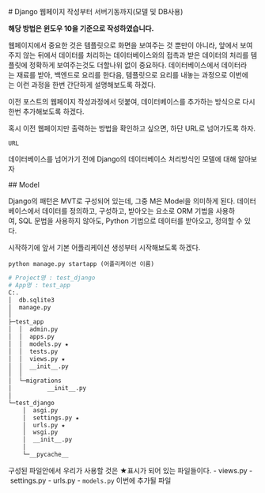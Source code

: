 # Django 웹페이지 작성부터 서버기동까지(모델 및 DB사용)

**해당 방법은 윈도우 10을 기준으로 작성하였습니다.**

웹페이지에서 중요한 것은 템플릿으로 화면을 보여주는 것 뿐만이 아니라, 앞에서 보여주지 않는 뒤에서 데이터를 처리하는 데이터베이스와의 접촉과 받은 데이터의 처리를 템플릿에 정확하게 보여주는것도 더할나위 없이 중요하다. 데이터베이스에서 데이터라는 재료를 받아, 백엔드로 요리를 한다음, 템플릿으로 요리를 내놓는 과정으로 이번에는 이런 과정을 한번 간단하게 설명해보도록 하겠다.

이전 포스트의 웹페이지 작성과정에서 덧붙여, 데이터베이스를 추가하는 방식으로 다시한번 추가해보도록 하겠다.

혹시 이전 웹페이지만 출력하는 방법을 확인하고 싶으면, 하단 URL로 넘어가도록 하자.

```
URL
```

데이터베이스를 넘어가기 전에 Django의 데이터베이스 처리방식인 모델에 대해 알아보자

## Model

Django의 패턴은 MVT로 구성되어 있는데, 그중 M은 Model을 의미하게 된다. 데이터베이스에서 데이터를 정의하고, 구성하고, 받아오는 요소로 ORM 기법을 사용하여, SQL 문법을 사용하지 않아도, Python 기법으로 데이터를 받아오고, 정의할 수 있다.

시작하기에 앞서 기본 어플리케이션 생성부터 시작해보도록 하겠다.

```
python manage.py startapp (어플리케이션 이름)
```

```python
# Project명 : test_django
# App명 : test_app
C:.
│  db.sqlite3
│  manage.py
│
├─test_app
│  │  admin.py
│  │  apps.py
│  │  models.py ★
│  │  tests.py
│  │  views.py ★
│  │  __init__.py
│  │
│  └─migrations
│          __init__.py
│
└─test_django
    │  asgi.py
    │  settings.py ★
    │  urls.py ★
    │  wsgi.py
    │  __init__.py
    │
    └─__pycache__
```

구성된 파일안에서 우리가 사용할 것은 ★표시가 되어 있는 파일들이다.
- views.py
- settings.py
- urls.py
- ```models.py``` 이번에 추가될 파일